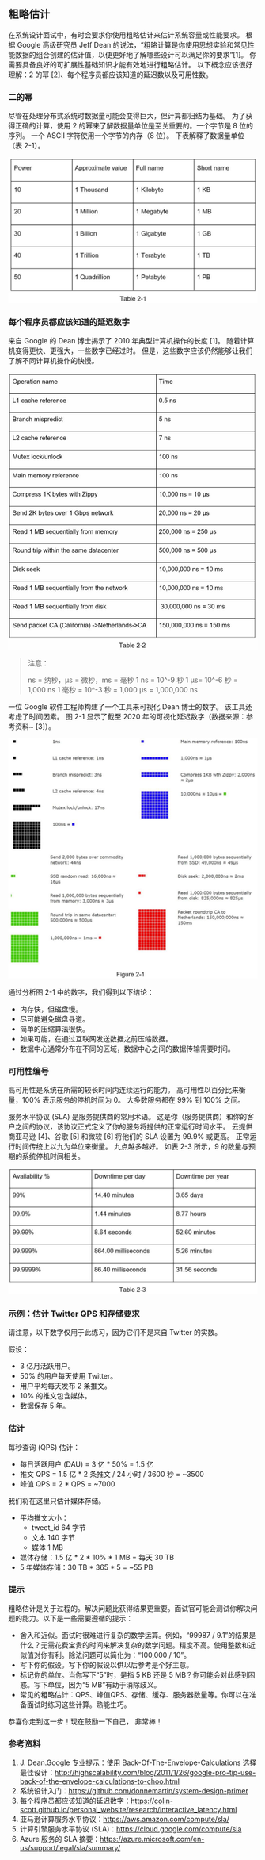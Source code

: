 ## 粗略估计
在系统设计面试中，有时会要求你使用粗略估计来估计系统容量或性能要求。 根据 Google 高级研究员 Jeff Dean 的说法，“粗略计算是你使用思想实验和常见性能数据的组合创建的估计值，以便更好地了解哪些设计可以满足你的要求”[1]。
你需要具备良好的可扩展性基础知识才能有效地进行粗略估计。 以下概念应该很好理解：2 的幂 [2]、每个程序员都应该知道的延迟数以及可用性数。

### 二的幂
尽管在处理分布式系统时数据量可能会变得巨大，但计算都归结为基础。 为了获得正确的计算，使用 2 的幂来了解数据量单位是至关重要的。一个字节是 8 位的序列。 一个 ASCII 字符使用一个字节的内存（8 位）。 下表解释了数据量单位（表 2-1）。

![](./images/Chapter-2/02-t1.png)

### 每个程序员都应该知道的延迟数字
来自 Google 的 Dean 博士揭示了 2010 年典型计算机操作的长度 [1]。 随着计算机变得更快、更强大，一些数字已经过时。 但是，这些数字应该仍然能够让我们了解不同计算机操作的快慢。

![](./images/Chapter-2/02-t2.png)

> 注意：
>
> ns = 纳秒，µs = 微秒，ms = 毫秒
> 1 ns = 10^-9 秒
> 1 µs= 10^-6 秒 = 1,000 ns
> 1 毫秒 = 10^-3 秒 = 1,000 µs = 1,000,000 ns

一位 Google 软件工程师构建了一个工具来可视化 Dean 博士的数字。 该工具还考虑了时间因素。 图 2-1 显示了截至 2020 年的可视化延迟数字（数据来源：参考资料~ [3]）。

![](./images/Chapter-2/02-01.png)

通过分析图 2-1 中的数字，我们得到以下结论：

- 内存快，但磁盘慢。
- 尽可能避免磁盘寻道。
- 简单的压缩算法很快。
- 如果可能，在通过互联网发送数据之前压缩数据。
- 数据中心通常分布在不同的区域，数据中心之间的数据传输需要时间。

### 可用性编号
高可用性是系统在所需的较长时间内连续运行的能力。 高可用性以百分比来衡量，100% 表示服务的停机时间为 0。 大多数服务都在 99% 到 100% 之间。

服务水平协议 (SLA) 是服务提供商的常用术语。 这是你（服务提供商）和你的客户之间的协议，该协议正式定义了你的服务将提供的正常运行时间水平。 云提供商亚马逊 [4]、谷歌 [5] 和微软 [6] 将他们的 SLA 设置为 99.9% 或更高。 正常运行时间传统上以九为单位来衡量。 九点越多越好。 如表 2-3 所示，9 的数量与预期的系统停机时间相关。

![](./images/Chapter-2/02-t3.png)

### 示例：估计 Twitter QPS 和存储要求
请注意，以下数字仅用于此练习，因为它们不是来自 Twitter 的实数。

假设：

- 3 亿月活跃用户。
- 50% 的用户每天使用 Twitter。
- 用户平均每天发布 2 条推文。
- 10% 的推文包含媒体。
- 数据保存 5 年。

### 估计

每秒查询 (QPS) 估计：
- 每日活跃用户 (DAU) = 3 亿 * 50% = 1.5 亿
- 推文 QPS = 1.5 亿 * 2 条推文 / 24 小时 / 3600 秒 = ~3500
- 峰值 QPS = 2 * QPS = ~7000

我们将在这里只估计媒体存储。
- 平均推文大小：
  - tweet_id 64 字节
  - 文本           140 字节
  - 媒体       1 MB
- 媒体存储：1.5 亿 * 2 * 10% * 1 MB = 每天 30 TB
- 5 年媒体存储：30 TB * 365 * 5 = ~55 PB

### 提示
粗略估计是关于过程的。解决问题比获得结果更重要。面试官可能会测试你解决问题的能力。以下是一些需要遵循的提示：

- 舍入和近似。面试时很难进行复杂的数学运算。例如，“99987 / 9.1”的结果是什么？无需花费宝贵的时间来解决复杂的数学问题。精度不高。使用整数和近似值对你有利。除法问题可以简化为：“100,000 / 10”。
- 写下你的假设。写下你的假设以供以后参考是个好主意。
- 标记你的单位。当你写下“5”时，是指 5 KB 还是 5 MB？你可能会对此感到困惑。写下单位，因为“5 MB”有助于消除歧义。
- 常见的粗略估计：QPS、峰值QPS、存储、缓存、服务器数量等。你可以在准备面试时练习这些计算。熟能生巧。

恭喜你走到这一步！现在鼓励一下自己， 非常棒！

### 参考资料
1. J. Dean.Google 专业提示：使用 Back-Of-The-Envelope-Calculations 选择最佳设计：http://highscalability.com/blog/2011/1/26/google-pro-tip-use-back-of-the-envelope-calculations-to-choo.html
2. 系统设计入门：https://github.com/donnemartin/system-design-primer
3. 每个程序员都应该知道的延迟数字：https://colin-scott.github.io/personal_website/research/interactive_latency.html
4. 亚马逊计算服务水平协议：https://aws.amazon.com/compute/sla/
5. 计算引擎服务水平协议 (SLA)：https://cloud.google.com/compute/sla
6. Azure 服务的 SLA 摘要：https://azure.microsoft.com/en-us/support/legal/sla/summary/
